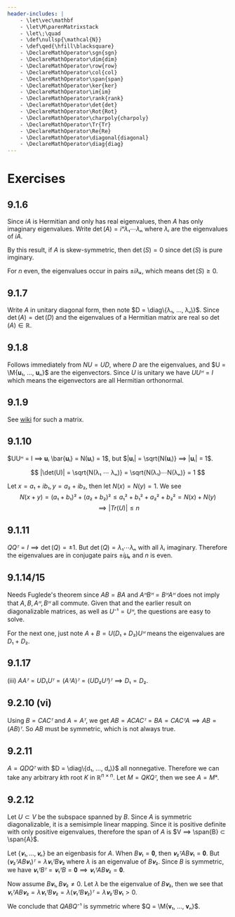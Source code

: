 ```yaml
---
header-includes: |
    - \let\vec\mathbf
    - \let\M\parenMatrixstack
    - \let\;\quad
    - \def\nullsp{\mathcal{N}}
    - \def\qed{\hfill\blacksquare}
    - \DeclareMathOperator\sgn{sgn}
    - \DeclareMathOperator\dim{dim}
    - \DeclareMathOperator\row{row}
    - \DeclareMathOperator\col{col}
    - \DeclareMathOperator\span{span}
    - \DeclareMathOperator\ker{ker}
    - \DeclareMathOperator\im{im}
    - \DeclareMathOperator\rank{rank}
    - \DeclareMathOperator\det{det}
    - \DeclareMathOperator\Rot{Rot}
    - \DeclareMathOperator\charpoly{charpoly}
    - \DeclareMathOperator\Tr{Tr}
    - \DeclareMathOperator\Re{Re}
    - \DeclareMathOperator\diagonal{diagonal}
    - \DeclareMathOperator\diag{diag}
---
```


# Exercises

## 9.1.6

Since $iA$ is Hermitian and only has real eigenvalues, then $A$
has only imaginary eigenvalues. Write $\det(A) = iⁿ λ₁ ⋯ λₙ$
where $λᵢ$ are the eigenvalues of $iA$.

By this result, if $A$ is skew-symmetric, then $\det(S) = 0$ since
$\det(S)$ is pure imginary.

For $n$ even, the eigenvalues occur in pairs $±iλₖ$, which means
$\det(S) ≥ 0$.

## 9.1.7

Write $A$ in unitary diagonal form, then note $D = \diag\{λ₁, …, λₙ\}$.
Since $\det(A) = \det(D)$ and the eigenvalues of a Hermitian matrix are
real so $\det(A) ∈ ℝ$.

## 9.1.8

Follows immediately from $NU = UD$, where $D$ are the eigenvalues, and
$U = \M{𝐮₁, …, 𝐮ₙ}$ are the eigenvectors. Since $U$ is unitary we have
$UUᴴ = I$ which means the eigenvectors are all Hermitian orthonormal.

## 9.1.9

See [wiki](https://en.wikipedia.org/wiki/Normal_matrix#Special_cases)
for such a matrix.

## 9.1.10

$UUᴴ = I ⟹ 𝐮ᵢ \bar{𝐮ᵢ} = N(𝐮ᵢ) = 1$, but $|𝐮ᵢ| = \sqrt{N(𝐮ᵢ)} ⟹ |𝐮ᵢ| = 1$.

$$ |\det(U)| = \sqrt{N(λ₁ ⋯ λₙ)} = \sqrt{N(λ₁)⋯N(λₙ)} = 1 $$

Let $x = a₁ + ib₁, y = a₂ + ib₂$, then let $N(x) = N(y) = 1$. We see
$$ N(x + y) = (a₁ + b₁)² + (a₂ + b₂)² ≤ a₁² + b₁² + a₂² + b₂² = N(x) + N(y) $$
$$ ⟹ |Tr(U)| ≤ n $$

## 9.1.11

$QQᵀ = I ⟹ \det(Q) = ±1$. But $\det(Q) = λ₁ ⋯ λₙ$ with all $λᵢ$ imaginary.
Therefore the eigenvalues are in conjugate pairs $±iμₖ$ and $n$ is even.

## 9.1.14/15

Needs Fuglede's theorem since $AB = BA$ and $AᴴBᴴ = BᴴAᴴ$ does not imply
that $A, B, Aᴴ, Bᴴ$ all commute. Given that and the earlier result on
diagonalizable matrices, as well as $U⁻¹ = Uᴴ$, the questions are easy to solve.

For the next one, just note $A + B = U(D₁ + D₂)Uᴴ$ means the eigenvalues are
$D₁ + D₂$.

## 9.1.17

(iii) $AAᵀ = UD₁Uᵀ = (AᵀA)ᵀ = (UD₂Uᵀ)ᵀ ⟹ D₁ = D₂$.

## 9.2.10 (vi)

Using $B = CACᵀ$ and $A = Aᵀ$, we get $AB = ACACᵀ = BA = CACᵀA ⟹ AB = (AB)ᵀ$.
So $AB$ must be symmetric, which is not always true.

## 9.2.11

$A = QDQᵀ$ with $D = \diag\{d₁, …, dₙ\}$ all nonnegative. Therefore we can take
any arbitrary $k$th root $K$ in $ℝ^{n×n}$. Let $M = QKQᵀ$, then we see $A = Mᵏ$.

## 9.2.12

Let $U ⊂ V$ be the subspace spanned by $B$.
Since $A$ is symmetric diagonalizable, it is a semisimple linear mapping.
Since it is positive definite with only positive eigenvalues, therefore the
span of $A$ is $V ⟹ \span{B} ⊂ \span{A}$.

Let $\{ 𝐯₁, …, 𝐯ₙ \}$ be an eigenbasis for $A$. When $B𝐯₁ = 𝟎$, then
$𝐯₂ᵀAB𝐯₁ = 𝟎$. But $(𝐯₂ᵀAB𝐯₁)ᵀ = λ𝐯₁ᵀB𝐯₂$ where $λ$ is an eigenvalue of
$B𝐯₂$. Since $B$ is symmetric, we have $𝐯₁ᵀBᵀ = 𝐯₁ᵀB = 𝟎 ⟹ 𝐯₁ᵀAB𝐯₂ = 𝟎$.

Now assume $B𝐯₁, B𝐯₂ ≠ 0$. Let $λ$ be the eigenvalue of $B𝐯₂$,
then we see that $𝐯₁ᵀAB𝐯₂ = λ𝐯₁ᵀB𝐯₂ = λ(𝐯₁ᵀB𝐯₂)ᵀ = λ𝐯₂ᵀB𝐯₁ > 0$.

We conclude that $QABQ⁻¹$ is symmetric where $Q = \M{𝐯₁, …, 𝐯ₙ}$.

